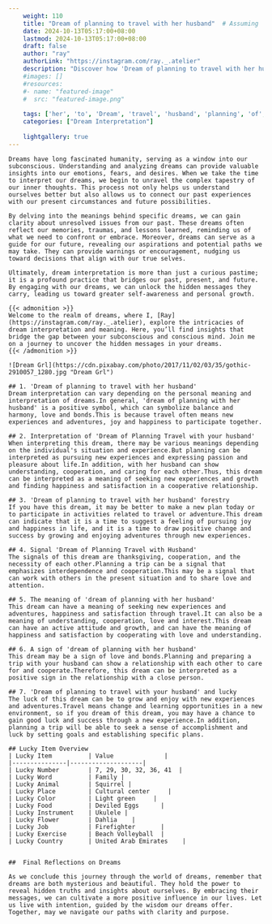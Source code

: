 ```yaml
---
    weight: 110
    title: "Dream of planning to travel with her husband"  # Assuming 'title' column exists
    date: 2024-10-13T05:17:00+08:00
    lastmod: 2024-10-13T05:17:00+08:00
    draft: false
    author: "ray"
    authorLink: "https://instagram.com/ray._.atelier"
    description: "Discover how 'Dream of planning to travel with her husband' can interpret your future and uncover its significant meanings in your life."
    #images: []
    #resources:
    #- name: "featured-image"
    #  src: "featured-image.png"
    
    tags: ['her', 'to', 'Dream', 'travel', 'husband', 'planning', 'of', 'with']
    categories: ["Dream Interpretation"]
    
    lightgallery: true
---
```

    
    Dreams have long fascinated humanity, serving as a window into our subconscious. Understanding and analyzing dreams can provide valuable insights into our emotions, fears, and desires. When we take the time to interpret our dreams, we begin to unravel the complex tapestry of our inner thoughts. This process not only helps us understand ourselves better but also allows us to connect our past experiences with our present circumstances and future possibilities.
    
    By delving into the meanings behind specific dreams, we can gain clarity about unresolved issues from our past. These dreams often reflect our memories, traumas, and lessons learned, reminding us of what we need to confront or embrace. Moreover, dreams can serve as a guide for our future, revealing our aspirations and potential paths we may take. They can provide warnings or encouragement, nudging us toward decisions that align with our true selves.
    
    Ultimately, dream interpretation is more than just a curious pastime; it is a profound practice that bridges our past, present, and future. By engaging with our dreams, we can unlock the hidden messages they carry, leading us toward greater self-awareness and personal growth.
    
    {{< admonition >}}
    Welcome to the realm of dreams, where I, [Ray](https://instagram.com/ray._.atelier), explore the intricacies of dream interpretation and meaning. Here, you’ll find insights that bridge the gap between your subconscious and conscious mind. Join me on a journey to uncover the hidden messages in your dreams.
    {{< /admonition >}}
    
    ![Dream Grl](https://cdn.pixabay.com/photo/2017/11/02/03/35/gothic-2910057_1280.jpg "Dream Grl")
    
    ## 1. 'Dream of planning to travel with her husband'
    Dream interpretation can vary depending on the personal meaning and interpretation of dreams.In general, 'dream of planning with her husband' is a positive symbol, which can symbolize balance and harmony, love and bonds.This is because travel often means new experiences and adventures, joy and happiness to participate together.
    
    ## 2. Interpretation of 'Dream of Planning Travel with your husband'
    When interpreting this dream, there may be various meanings depending on the individual's situation and experience.But planning can be interpreted as pursuing new experiences and expressing passion and pleasure about life.In addition, with her husband can show understanding, cooperation, and caring for each other.Thus, this dream can be interpreted as a meaning of seeking new experiences and growth and finding happiness and satisfaction in a cooperative relationship.
    
    ## 3. 'Dream of planning to travel with her husband' forestry
    If you have this dream, it may be better to make a new plan today or to participate in activities related to travel or adventure.This dream can indicate that it is a time to suggest a feeling of pursuing joy and happiness in life, and it is a time to draw positive change and success by growing and enjoying adventures through new experiences.
    
    ## 4. Signal 'Dream of Planning Travel with Husband'
    The signals of this dream are thanksgiving, cooperation, and the necessity of each other.Planning a trip can be a signal that emphasizes interdependence and cooperation.This may be a signal that can work with others in the present situation and to share love and attention.
    
    ## 5. The meaning of 'dream of planning with her husband'
    This dream can have a meaning of seeking new experiences and adventures, happiness and satisfaction through travel.It can also be a meaning of understanding, cooperation, love and interest.This dream can have an active attitude and growth, and can have the meaning of happiness and satisfaction by cooperating with love and understanding.
    
    ## 6. A sign of 'dream of planning with her husband'
    This dream may be a sign of love and bonds.Planning and preparing a trip with your husband can show a relationship with each other to care for and cooperate.Therefore, this dream can be interpreted as a positive sign in the relationship with a close person.
    
    ## 7. 'Dream of planning to travel with your husband' and lucky
    The luck of this dream can be to grow and enjoy with new experiences and adventures.Travel means change and learning opportunities in a new environment, so if you dream of this dream, you may have a chance to gain good luck and success through a new experience.In addition, planning a trip will be able to seek a sense of accomplishment and luck by setting goals and establishing specific plans.
    
    ## Lucky Item Overview
    | Lucky Item          | Value              |
    |---------------|--------------------|
    | Lucky Number        | 7, 29, 30, 32, 36, 41  |
    | Lucky Word          | Family |
    | Lucky Animal        | Squirrel |
    | Lucky Place         | Cultural center     |
    | Lucky Color         | Light green     |
    | Lucky Food          | Deviled Eggs      |
    | Lucky Instrument    | Ukulele |
    | Lucky Flower        | Dahlia    |
    | Lucky Job           | Firefighter       |
    | Lucky Exercise      | Beach Volleyball  |
    | Lucky Country       | United Arab Emirates    |
    
    
    ##  Final Reflections on Dreams
    
    As we conclude this journey through the world of dreams, remember that dreams are both mysterious and beautiful. They hold the power to reveal hidden truths and insights about ourselves. By embracing their messages, we can cultivate a more positive influence in our lives. Let us live with intention, guided by the wisdom our dreams offer. Together, may we navigate our paths with clarity and purpose.
    